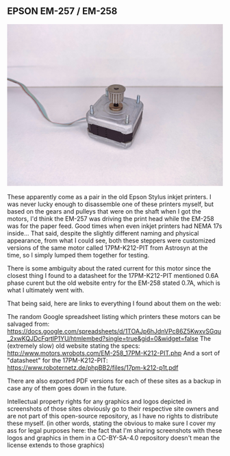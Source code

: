 ## EPSON EM-257 / EM-258

![image of a stepper motor](https://github.com/ChronicMechatronic/Stepper-motor-benchmarking/blob/main/EPSON%20EM-258/(2)%20EPSON%20EM-258.jpg)

These apparently come as a pair in the old Epson Stylus inkjet printers. I was never lucky enough to disassemble one of these printers myself, but based on the gears and pulleys that were on the shaft when I got the motors, I'd think the EM-257 was driving the print head while the EM-258 was for the paper feed. Good times when even inkjet printers had NEMA 17s inside...
That said, despite the slightly different naming and physical appearance, from what I could see, both these steppers were customized versions of the same motor called 17PM-K212-PIT from Astrosyn at the time, so I simply lumped them together for testing.

There is some ambiguity about the rated current for this motor since the closest thing I found to a datasheet for the 17PM-K212-PIT mentioned 0.6A phase curent but the old website entry for the EM-258 stated 0.7A, which is what I ultimately went with.

That being said, here are links to everything I found about them on the web:

The random Google spreadsheet listing which printers these motors can be salvaged from: https://docs.google.com/spreadsheets/d/1TOAJp6hJdnVPc86Z5KwxvSGqu_2xwKQJDcFqrtlP1YU/htmlembed?single=true&gid=0&widget=false
The (extremely slow) old website stating the specs: http://www.motors.wrobots.com/EM-258_17PM-K212-PIT.php
And a sort of "datasheet" for the 17PM-K212-PIT: https://www.roboternetz.de/phpBB2/files/17pm-k212-p1t.pdf

There are also exported PDF versions for each of these sites as a backup in case any of them goes down in the future.

Intellectual property rights for any graphics and logos depicted in screenshots of those sites obviously go to their respective site owners and are not part of this open-source repository, as I have no rights to distribute these myself. (in other words, stating the obvious to make sure I cover my ass for legal purposes here: the fact that I'm sharing screenshots with these logos and graphics in them in a CC-BY-SA-4.0 repository doesn't mean the license extends to those graphics)

